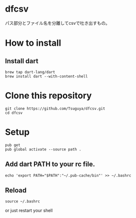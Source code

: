 # dfcsv

パス部分とファイル名を分離してcsvで吐き出すもの。


# How to install

## Install dart

```
brew tap dart-lang/dart
brew install dart --with-content-shell
```

# Clone this repository

```
git clone https://github.com/Tsuguya/dfcsv.git
cd dfcsv
```

# Setup

```
pub get
pub global activate --source path .
```

## Add dart PATH to your rc file.

```
echo 'export PATH="$PATH":"~/.pub-cache/bin"' >> ~/.bashrc
```

## Reload

```
source ~/.bashrc
```

or just restart your shell
